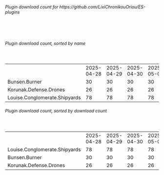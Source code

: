 <h6>Plugin download count for https://github.com/LixiChronikouOriou/ES-plugins</h6><br>
<br>
<h6>Plugin download count, sorted by name</h6><sub><sup><br>
<table>
	<tr>
		<td></td>
		<td>2025-04-28</td>
		<td>2025-04-29</td>
		<td>2025-04-30</td>
		<td>2025-05-01</td>
		<td>2025-05-02</td>
		<td>2025-05-03</td>
		<td>2025-05-04</td>
		<td>today +</td>
	</tr>
	<tr>
		<td>Bunsen.Burner</td>
		<td>30</td>
		<td>30</td>
		<td>30</td>
		<td>30</td>
		<td>30</td>
		<td>30</td>
		<td>39</td>
		<td>+ 9</td>
	</tr>
	<tr>
		<td>Korunak.Defense.Drones</td>
		<td>26</td>
		<td>26</td>
		<td>26</td>
		<td>26</td>
		<td>26</td>
		<td>26</td>
		<td>37</td>
		<td>+ 11</td>
	</tr>
	<tr>
		<td>Louise.Conglomerate.Shipyards</td>
		<td>78</td>
		<td>78</td>
		<td>78</td>
		<td>78</td>
		<td>78</td>
		<td>78</td>
		<td>91</td>
		<td>+ 13</td>
	</tr>
</table>
</sub></sup>
<h6>Plugin download count, sorted by download count</h6><sub><sup><br>
<table>
	<tr>
		<td></td>
		<td>2025-04-28</td>
		<td>2025-04-29</td>
		<td>2025-04-30</td>
		<td>2025-05-01</td>
		<td>2025-05-02</td>
		<td>2025-05-03</td>
		<td>2025-05-04</td>
		<td>today +</td>
	</tr>
	<tr>
		<td>Louise.Conglomerate.Shipyards</td>
		<td>78</td>
		<td>78</td>
		<td>78</td>
		<td>78</td>
		<td>78</td>
		<td>78</td>
		<td>91</td>
		<td>+ 13</td>
	</tr>
	<tr>
		<td>Bunsen.Burner</td>
		<td>30</td>
		<td>30</td>
		<td>30</td>
		<td>30</td>
		<td>30</td>
		<td>30</td>
		<td>39</td>
		<td>+ 9</td>
	</tr>
	<tr>
		<td>Korunak.Defense.Drones</td>
		<td>26</td>
		<td>26</td>
		<td>26</td>
		<td>26</td>
		<td>26</td>
		<td>26</td>
		<td>37</td>
		<td>+ 11</td>
	</tr>
</table>
</sub></sup>

